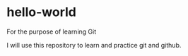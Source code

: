 # hello-world
For the purpose of learning Git

I will use this repository to learn and practice git and github.
